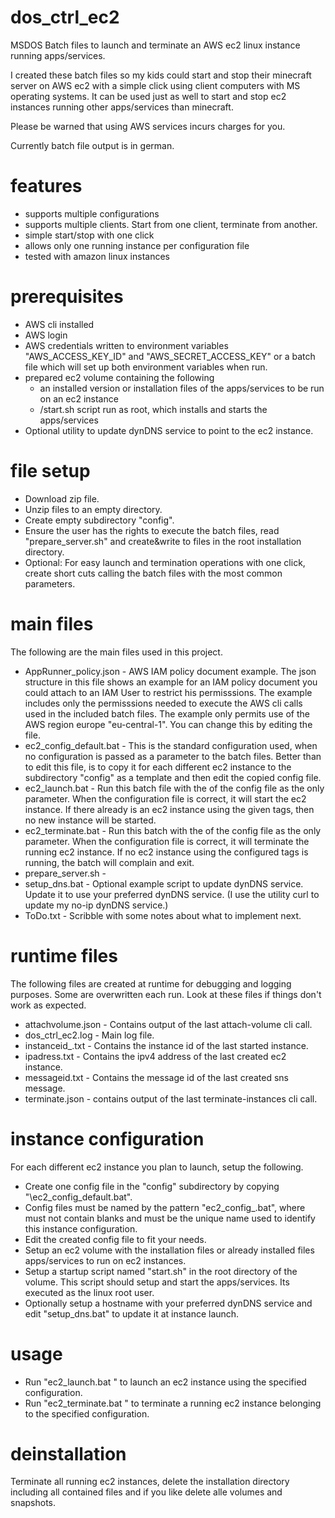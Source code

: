 # dos_ctrl_ec2
MSDOS Batch files to launch and terminate an AWS ec2 linux instance running apps/services.

I created these batch files so my kids could start and stop their minecraft server on AWS ec2 with 
a simple click using client computers with MS operating systems. It can be used just as well to start and stop 
ec2 instances running other apps/services than minecraft.

Please be warned that using AWS services incurs charges for you.

Currently batch file output is in german.


# features
* supports multiple configurations
* supports multiple clients. Start from one client, terminate from another.
* simple start/stop with one click
* allows only one running instance per configuration file
* tested with amazon linux instances

# prerequisites
* AWS cli installed
* AWS login
* AWS credentials written to environment variables "AWS_ACCESS_KEY_ID" and "AWS_SECRET_ACCESS_KEY" or a batch file which will set up both environment variables when run.
* prepared ec2 volume containing the following
  * an installed version or installation files of the apps/services to be run on an ec2 instance
  * /start.sh script run as root, which installs and starts the apps/services
* Optional utility to update dynDNS service to point to the ec2 instance.

# file setup
* Download zip file.
* Unzip files to an empty directory.
* Create empty subdirectory "config".
* Ensure the user has the rights to execute the batch files, read "prepare_server.sh" and create&write to files in the root installation directory.
* Optional: For easy launch and termination operations with one click, create short cuts calling the batch files with the most common parameters.

# main files
The following are the main files used in this project.
* AppRunner_policy.json - AWS IAM policy document example. The json structure in this file shows an example for an IAM policy document you could attach to an IAM User to restrict his permisssions. The example includes only the permisssions needed to execute the AWS cli calls used in the included batch files. The example only permits use of the AWS region europe "eu-central-1". You can change this by editing the file.
* ec2_config_default.bat - This is the standard configuration used, when no configuration is passed as a parameter to the batch files. Better than to edit this file, is to copy it for each different ec2 instance to the subdirectory "config" as a template and then edit the copied config file.
* ec2_launch.bat - Run this batch file with the <NAME> of the config file as the only parameter. When the configuration file is correct, it will start the ec2 instance. If there already is an ec2 instance using the given tags, then no new instance will be started.
* ec2_terminate.bat - Run this batch with the <NAME> of the config file as the only parameter. When the configuration file is correct, it will terminate the running ec2 instance. If no ec2 instance using the configured tags is running, the batch will complain and exit.
* prepare_server.sh -
* setup_dns.bat - Optional example script to update dynDNS service. Update it to use your preferred dynDNS service. (I use the utility curl to update my no-ip dynDNS service.)
* ToDo.txt - Scribble with some notes about what to implement next.

# runtime files
The following files are created at runtime for debugging and logging purposes. Some are overwritten each run. Look at these files if things don't work as expected.
* attachvolume.json - Contains output of the last attach-volume cli call.
* dos_ctrl_ec2.log - Main log file. 
* instanceid_<NAME>.txt - Contains the instance id of the last started instance.
* ipadress.txt - Contains the ipv4 address of the last created ec2 instance.
* messageid.txt - Contains the message id of the last created sns message.
* terminate.json - contains output of the last terminate-instances cli call.

# instance configuration
For each different ec2 instance you plan to launch, setup the following.
* Create one config file in the "config" subdirectory by copying "\ec2_config_default.bat".
* Config files must be named by the pattern "ec2_config_<NAME>.bat", where <NAME> must not contain blanks and must be the unique name used to identify this instance configuration.
* Edit the created config file to fit your needs.
* Setup an ec2 volume with the installation files or already installed files apps/services to run on ec2 instances.
* Setup a startup script named "start.sh" in the root directory of the volume. This script should setup and start the apps/services. Its executed as the linux root user.
* Optionally setup a hostname with your preferred dynDNS service and edit "setup_dns.bat" to update it at instance launch.


# usage
* Run "ec2_launch.bat <NAME>" to launch an ec2 instance using the specified configuration.
* Run "ec2_terminate.bat <NAME>" to terminate a running ec2 instance belonging to the specified configuration.


# deinstallation
Terminate all running ec2 instances, delete the installation directory including all contained files and if you like delete alle volumes and snapshots.
